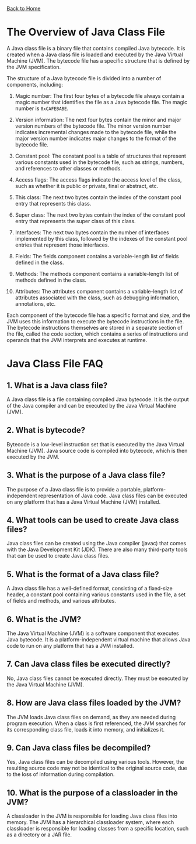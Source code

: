 [Back to Home](../README.md)
# The Overview of Java Class File
A Java class file is a binary file 
that contains compiled Java bytecode.
It is created when a Java class file
is loaded and executed by the 
Java Virtual Machine (JVM). 
The bytecode file has a specific structure 
that is defined by the JVM specification.

The structure of a Java bytecode file is divided 
into a number of components, including:

1. Magic number: The first four bytes of a bytecode 
file always contain a magic number 
that identifies the file as a Java bytecode file. 
The magic number is `0xCAFEBABE`.

2. Version information: The next four bytes contain
the minor and major version numbers of the bytecode file. 
The minor version number indicates incremental 
changes made to the bytecode file, while 
the major version number indicates major 
changes to the format of the bytecode file.

3. Constant pool: The constant pool is a table 
of structures that represent various constants
used in the bytecode file, such as strings,
numbers, and references to other classes or methods.

4. Access flags: The access flags indicate
the access level of the class, such as
whether it is public or private, 
final or abstract, etc.

5. This class: The next two bytes contain 
the index of the constant pool entry 
that represents this class.

6. Super class: The next two bytes 
contain the index of the constant pool entry 
that represents the super class of this class.

7. Interfaces: The next two bytes contain 
the number of interfaces implemented 
by this class, followed by the indexes
of the constant pool entries that 
represent those interfaces.

8. Fields: The fields component contains 
a variable-length list of fields 
defined in the class.

9. Methods: The methods component contains 
a variable-length list of methods defined 
in the class.

10. Attributes: The attributes component 
contains a variable-length list of attributes
associated with the class, such as 
debugging information, annotations, etc.

Each component of the bytecode file 
has a specific format and size,
and the JVM uses this information 
to execute the bytecode instructions
in the file. The bytecode instructions
themselves are stored in a separate 
section of the file, called the code section,
which contains a series of instructions 
and operands that the JVM interprets 
and executes at runtime.

# Java Class File FAQ
## 1. What is a Java class file?
A Java class file is a file containing 
compiled Java bytecode. It is the output
of the Java compiler and can be executed 
by the Java Virtual Machine (JVM).

## 2. What is bytecode?
Bytecode is a low-level instruction set
that is executed by the Java Virtual Machine (JVM).
Java source code is compiled into bytecode,
which is then executed by the JVM.

## 3. What is the purpose of a Java class file?
The purpose of a Java class file is to provide
a portable, platform-independent representation
of Java code. Java class files can be executed
on any platform that has a Java Virtual Machine (JVM)
installed.

## 4. What tools can be used to create Java class files?
Java class files can be created using the 
Java compiler (javac) that comes with the 
Java Development Kit (JDK). There are also 
many third-party tools that can be used 
to create Java class files.

## 5. What is the format of a Java class file?
A Java class file has a well-defined format,
consisting of a fixed-size header, 
a constant pool containing various constants 
used in the file, a set of fields and methods,
and various attributes.

## 6. What is the JVM?
The Java Virtual Machine (JVM) is a software 
component that executes Java bytecode. 
It is a platform-independent virtual machine
that allows Java code to run on any platform 
that has a JVM installed.

## 7. Can Java class files be executed directly?
No, Java class files cannot be executed directly. 
They must be executed by the Java Virtual Machine (JVM).

## 8. How are Java class files loaded by the JVM?
The JVM loads Java class files on demand,
as they are needed during program execution.
When a class is first referenced, 
the JVM searches for its corresponding 
class file, loads it into memory, 
and initializes it.

## 9. Can Java class files be decompiled?
Yes, Java class files can be decompiled
using various tools. However, the resulting 
source code may not be identical to the 
original source code, due to the loss 
of information during compilation.

## 10. What is the purpose of a classloader in the JVM?
A classloader in the JVM is responsible 
for loading Java class files into memory. 
The JVM has a hierarchical classloader system,
where each classloader is responsible for 
loading classes from a specific location,
such as a directory or a JAR file.
